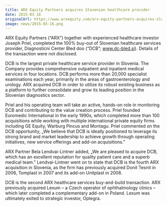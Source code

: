 ```yaml
---
title: ARX Equity Partners acquires Slovenian healthcare provider
date: 2015-03-16
originalUrl: https://www.arxequity.com/arx-equity-partners-acquires-slovenian-healthcare-provider-3/
image: news/2015-03-16.png
---
```


ARX Equity Partners (“ARX”) together with experienced healthcare investor Joseph Priel, completed the 100% buy-out of Slovenian healthcare services provider, Diagnosticni Center Bled doo (“DCB”; www.dc-bled.si). Details of the transaction were not disclosed.

DCB is the largest private healthcare service provider in Slovenia. The Company provides comprehensive outpatient and inpatient medical services in four locations. DCB performs more than 20,000 specialist examinations each year, primarily in the areas of gastroenterology and urology. ARX acquired DCB in order to utilize its robust existing business as a platform to further consolidate and grow its leading position in the Slovenian diagnostics sector.

Priel and his operating team will take an active, hands-on role in monitoring DCB and contributing to the value creation process. Priel founded Euromedic International in the early 1990s, which completed more than 100 acquisitions while working with multiple international private equity firms including GE Equity, Warburg Pincus and Montagu. Priel commented on the DCB opportunity, „We believe that DCB is ideally positioned to leverage its strong brand and market leadership to achieve growth through operating initiatives, new service offerings and add-on acquisitions.”

ARX Partner Bela Lendvai-Lintner added, „We are pleased to acquire DCB, which has an excellent reputation for quality patient care and a superb medical team.” Lendvai-Lintner went on to state that DCB is the fourth ARX acquisition in Slovenia, as the firm has previously acquired Donit Tesnit in 2006, Tomplast in 2007 and its add-on Unitplast in 2008.

DCB is the second ARX healthcare services buy-and-build transaction. ARX previously acquired Lexum – a Czech operator of ophthalmology clinics – which later completed a complementary add-on in Poland. Lexum was ultimately exited to strategic investor, Optegra.
